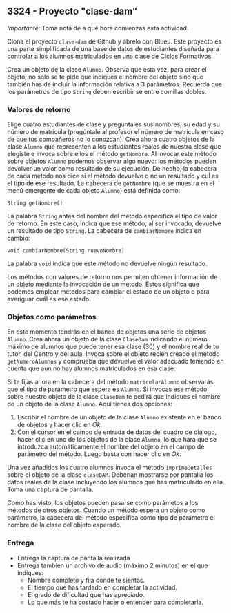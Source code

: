 ## 3324 - Proyecto "clase-dam"

*Importante:* Toma nota de a qué hora comienzas esta actividad.

Clona el proyecto `clase-dam` de Github y ábrelo con BlueJ. Este proyecto es una parte simplificada de una base de datos de estudiantes diseñada para controlar a los alumnos matriculados en una clase de Ciclos Formativos.

Crea un objeto de la clase `Alumno`. Observa que esta vez, para crear el objeto, no solo se te pide que indiques el nombre del objeto sino que también has de incluir la información relativa a 3 parámetros. Recuerda que los parámetros de tipo `String` deben escribir se entre comillas dobles.


### Valores de retorno

Elige cuatro estudiantes de clase y pregúntales sus nombres, su edad y su número de matricula (pregúntale al profesor el número de matrícula en caso de que tus compañeros no lo conozcan). Crea ahora cuatro objetos de la clase `Alumno` que representen a los estudiantes reales de nuestra clase que elegiste e invoca sobre ellos el método `getNombre`. Al invocar este método sobre objetos `Alumno` podemos observar algo nuevo: los métodos pueden devolver un valor como resultado de su ejecución. De hecho, la cabecera de cada método nos dice si el método devuelve o no un resultado y cuĺ es el tipo de ese resultado. La cabecera de `getNombre` (que se muestra en el menú emergente de cada objeto `Alumno`) está definida como:

```
String getNombre()
```

La palabra `String` antes del nombre del método especifica el tipo de valor de retorno. En este caso, indica que ese método, al ser invocado, devuelve un resultado de tipo `String`. La cabecera de `cambiarNombre` indica en cambio:

```
void cambiarNombre(String nuevoNombre)
```

La palabra `void` indica que este método no devuelve ningún resultado.

Los métodos con valores de retorno nos permiten obtener información de un objeto mediante la invocación de un método. Estos significa que podemos emplear métodos para cambiar el estado de un objeto o para averiguar cuál es ese estado.


### Objetos como parámetros

En este momento tendrás en el banco de objetos una serie de objetos `Alumno`. Crea ahora un objeto de la clase `ClaseDam` indicando el número máximo de alumnos que puede tener esa clase (30) y el nombre real de tu tutor, del Centro y del aula. Invoca sobre el objeto recién creado el método `getNumeroAlumnos` y comprueba que devuelve el valor adecuado teniendo en cuenta que aun no hay alumnos matriculados en esa clase. 

Si te fijas ahora en la cabecera del método `matricularAlumno` observarás que el tipo de parámetro que espera es `Alumno`. Si invocas ese método sobre nuestro objeto de la clase `ClaseDam` te pedirá que indiques el nombre de un objeto de la clase `Alumno`. Aquí tienes dos opciones:

1. Escribir el nombre de un objeto de la clase `Alumno` existente en el banco de objetos y hacer clic en *Ok*.
2. Con el cursor en el campo de entrada de datos del cuadro de diálogo, hacer clic en uno de los objetos de la clase `Alumno`, lo que hará que se introduzca automáticamente el nombre del objeto en el campo de parámetro del método. Luego basta con hacer clic en *Ok*.

Una vez añadidos los cuatro alumnos invoca el método `imprimeDetalles` sobre el objeto de la clase `claseDAM`. Deberían mostrarse por pantalla los datos reales de la clase incluyendo los alumnos que has matriculado en ella. Toma una captura de pantalla.

Como has visto, los objetos pueden pasarse como parámetos a los métodos de otros objetos. Cuando un método espera un objeto como parámetro, la cabecera del método especifica como tipo de parámetro el nombre de la clase del objeto esperado.


### Entrega

* Entrega la captura de pantalla realizada
* Entrega también un archivo de audio (máximo 2 minutos) en el que indiques:
  * Nombre completo y fila donde te sientas.
  * El tiempo que has tardado en completar la actividad.
  * El grado de dificultad que has apreciado.
  * Lo que más te ha costado hacer o entender para completarla.
